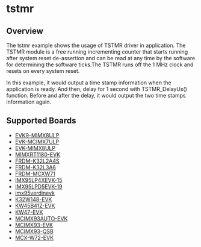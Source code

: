 # tstmr

## Overview

The tstmr example shows the usage of TSTMR driver in application. The TSTMR module is a free running incrementing counter that starts running after system reset de-assertion and can be read at any time by the software for determining the software ticks.The TSTMR runs off the 1 MHz clock and resets on every system reset.

In this example, it would output a time stamp information when the application is ready. And then, delay for 1 second with TSTMR_DelayUs() function. Before and after the delay, it would output the two time stamps information again.

## Supported Boards
- [EVK9-MIMX8ULP](../../_boards/evk9mimx8ulp/driver_examples/tstmr/example_board_readme.md)
- [EVK-MCIMX7ULP](../../_boards/evkmcimx7ulp/driver_examples/tstmr/example_board_readme.md)
- [EVK-MIMX8ULP](../../_boards/evkmimx8ulp/driver_examples/tstmr/example_board_readme.md)
- [MIMXRT1180-EVK](../../_boards/evkmimxrt1180/driver_examples/tstmr/example_board_readme.md)
- [FRDM-K32L2A4S](../../_boards/frdmk32l2a4s/driver_examples/tstmr/example_board_readme.md)
- [FRDM-K32L3A6](../../_boards/frdmk32l3a6/driver_examples/tstmr/example_board_readme.md)
- [FRDM-MCXW71](../../_boards/frdmmcxw71/driver_examples/tstmr/example_board_readme.md)
- [IMX95LP4XEVK-15](../../_boards/imx95lp4xevk15/driver_examples/tstmr/example_board_readme.md)
- [IMX95LPD5EVK-19](../../_boards/imx95lpd5evk19/driver_examples/tstmr/example_board_readme.md)
- [imx95verdinevk](../../_boards/imx95verdinevk/driver_examples/tstmr/example_board_readme.md)
- [K32W148-EVK](../../_boards/k32w148evk/driver_examples/tstmr/example_board_readme.md)
- [KW45B41Z-EVK](../../_boards/kw45b41zevk/driver_examples/tstmr/example_board_readme.md)
- [KW47-EVK](../../_boards/kw47evk/driver_examples/tstmr/example_board_readme.md)
- [MCIMX93AUTO-EVK](../../_boards/mcimx93autoevk/driver_examples/tstmr/example_board_readme.md)
- [MCIMX93-EVK](../../_boards/mcimx93evk/driver_examples/tstmr/example_board_readme.md)
- [MCIMX93-QSB](../../_boards/mcimx93qsb/driver_examples/tstmr/example_board_readme.md)
- [MCX-W72-EVK](../../_boards/mcxw72evk/driver_examples/tstmr/example_board_readme.md)
